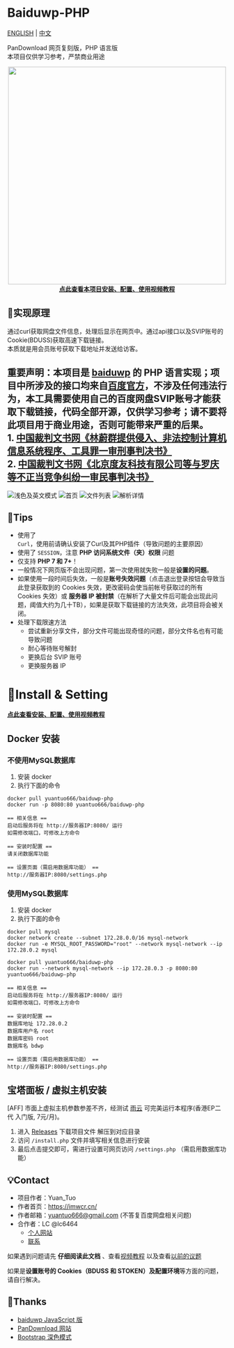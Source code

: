 # Baiduwp-PHP

[ENGLISH](README.md) | [中文](README_ZH.md)

PanDownload 网页复刻版，PHP 语言版<br/>
本项目仅供学习参考，严禁商业用途<br/>

<div align="center"><a href="https://www.bilibili.com/video/BV1N5411A77n"><img src="https://i.loli.net/2021/04/04/9NJ2lC4T78o1XmZ.png" width="500"><br /><b>点此查看本项目安装、配置、使用视频教程</b></a></div>

## 🔎实现原理
通过curl获取网盘文件信息，处理后显示在网页中。通过api接口以及SVIP账号的Cookie(BDUSS)获取高速下载链接。<br/>
本质就是用会员账号获取下载地址并发送给访客。

<h2> 重要声明：本项目是 <a href="https://github.com/TkzcM/baiduwp">baiduwp</a> 的 PHP 语言实现；项目中所涉及的接口均来自<a href="https://pan.baidu.com/union">百度官方</a>，不涉及任何违法行为，本工具需要使用自己的百度网盘SVIP账号才能获取下载链接，代码全部开源，仅供学习参考；请不要将此项目用于商业用途，否则可能带来严重的后果。<br />
 1. <a href="https://wenshu.court.gov.cn/website/wenshu/181107ANFZ0BXSK4/index.html?docId=sdm5Qb3+eptZXYli7K6pxkuzRe++Lpf+6D1wFO17rcvApzo8iSsEbZ/dgBYosE2gsXAo9gkraFrIyNZhEOZTLcchR1OkgXb06zm4EqFo5gfXvKzSXfjCg7s3jTcG+ypG">中国裁判文书网《林蔚群提供侵入、非法控制计算机信息系统程序、工具罪一审刑事判决书》</a><br />
 2. <a href="https://wenshu.court.gov.cn/website/wenshu/181107ANFZ0BXSK4/index.html?docId=YBxnFgDqvuAqHdQyp/Sg8Q8PO/kX2Ej8TmtEOh9d2AdVpX9Qxi5YzJ/dgBYosE2gsXAo9gkraFrIyNZhEOZTLb1tEqCCr7c0irDVWK+bNT9AqupYNfRiqH1vVaFmakha">中国裁判文书网《北京度友科技有限公司等与罗庆等不正当竞争纠纷一审民事判决书》</a>
</h2>

![浅色及英文模式](https://s2.loli.net/2023/02/04/cs1EtFXpHDPS2AB.png)
![首页](https://s2.loli.net/2023/02/04/fJlru3yj6b4MVE1.png)
![文件列表](https://s2.loli.net/2023/02/04/hL2pDEyHQFb6BKR.png)
![解析详情](https://s2.loli.net/2023/02/04/GZBsmz6xgShjuA2.png)

## 📌Tips
- 使用了 `Curl`，使用前请确认安装了Curl及其PHP插件（导致问题的主要原因）
- 使用了 `SESSION`，注意 **PHP 访问系统文件（夹）权限** 问题
- 仅支持 **PHP 7 和 7+**！
- 一般情况下网页版不会出现问题，第一次使用就失败一般是**设置的问题**。
- 如果使用一段时间后失效，一般是**账号失效问题**（点击退出登录按钮会导致当此登录获取到的 Cookies 失效，更改密码会使当前帐号获取过的所有 Cookies 失效）或 **服务器 IP 被封禁**（在解析了大量文件后可能会出现此问题，阈值大约为几十TB），如果是获取下载链接的方法失效，此项目将会被关闭。
- 处理下载限速方法
  - 尝试重新分享文件，部分文件可能出现奇怪的问题，部分文件名也有可能导致问题
  - 耐心等待账号解封
  - 更换后台 SVIP 账号
  - 更换服务器 IP


# 🔧Install & Setting
[**点此查看安装、配置、使用视频教程**](https://www.bilibili.com/video/BV1N5411A77n)

## Docker 安装
### 不使用MySQL数据库
1. 安装 docker
2. 执行下面的命令
```
docker pull yuantuo666/baiduwp-php
docker run -p 8080:80 yuantuo666/baiduwp-php
```
```
== 相关信息 ==
启动后服务将在 http://服务器IP:8080/ 运行
如需修改端口，可修改上方命令

== 安装时配置 ==
请关闭数据库功能

== 设置页面（需启用数据库功能） ==
http://服务器IP:8080/settings.php
```

### 使用MySQL数据库
1. 安装 docker
2. 执行下面的命令
```
docker pull mysql
docker network create --subnet 172.28.0.0/16 mysql-network
docker run -e MYSQL_ROOT_PASSWORD="root" --network mysql-network --ip 172.28.0.2 mysql

docker pull yuantuo666/baiduwp-php
docker run --network mysql-network --ip 172.28.0.3 -p 8080:80 yuantuo666/baiduwp-php
```
```
== 相关信息 ==
启动后服务将在 http://服务器IP:8080/ 运行
如需修改端口，可修改上方命令

== 安装时配置 ==
数据库地址 172.28.0.2
数据库用户名 root
数据库密码 root
数据库名 bdwp

== 设置页面（需启用数据库功能） ==
http://服务器IP:8080/settings.php
```

## 宝塔面板 / 虚拟主机安装
[AFF] 市面上虚拟主机参数参差不齐，经测试 [雨云](https://www.rainyun.cc/?ref=MjQyNDk=) 可完美运行本程序(香港EP二代 入门版, 7元/月)。
1. 进入 [Releases](https://github.com/yuantuo666/baiduwp-php/releases) 下载项目文件 解压到对应目录
2. 访问 `/install.php` 文件并填写相关信息进行安装
3. 最后点击提交即可，需进行设置可网页访问 `/settings.php` （需启用数据库功能）

## 💡Contact
- 项目作者：Yuan_Tuo
- 作者首页：https://imwcr.cn/
- 作者邮箱：yuantuo666@gmail.com (不答复百度网盘相关问题)
- 合作者：LC @lc6464
  - [个人网站](https://lcwebsite.cn/ "LC的网站")
  - [联系](https://lcwebsite.cn/web/contact.aspx "联系 LC")

如果遇到问题请先 **仔细阅读此文档** 、查看[视频教程](https://www.bilibili.com/video/BV1N5411A77n)
以及查看[以前的议题](https://github.com/yuantuo666/baiduwp-php/issues)<br />

如果是**设置账号的 Cookies（BDUSS 和 STOKEN）**及**配置环境**等方面的问题，请自行解决。

## 🔔Thanks
- [baiduwp JavaScript 版](https://github.com/TkzcM/baiduwp "baiduwp 项目")
- [PanDownload 网站](https://pandownload.com/ "PanDownload 网站")
- [Bootstrap 深色模式](https://github.com/vinorodrigues/bootstrap-dark "bootstrap-dark 项目")
